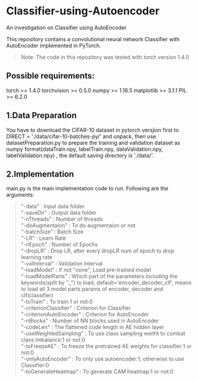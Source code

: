 # Classifier-using-Autoencoder
 An investigation on Classifier using AutoEncoder

This repository contains a convolutional neural network Classifier with AutoEncoder implemented in PyTorch.
>Note: The code in this repository was tested with torch version 1.4.0

## Possible requirements:
torch == 1.4.0
torchvision >= 0.5.0
numpy >= 1.16.5
matplotlib >= 3.1.1
PIL >= 6.2.0

## 1.Data Preparation
You have to download the CIFAR-10 dataset in pytorch versjion first to DIRECT = './data/cifar-10-batches-py/' and unpack, then use datasetPreparation.py to prepare the training and validation dataset as numpy format(dataTrain.npy, labelTrain.npy, dataValidation.npy, labelValidation.npy) , the default saving directory is './data/'.

## 2.Implementation
main.py is the main implementation code to run. Following are the arguments:

>"-data" : Input data folder <br>
"-saveDir" : Output data folder <br>
"-nThreads" : Number of threads<br>
"-doAugmentaion" : To do augmentaion or not<br>
"-batchSize" : Batch Size<br>
"-LR" : Learn Rate<br>
"-nEpoch" : Number of Epochs<br>
"-dropLR" : Drop LR, after every dropLR num of epoch to drop learning rate<br>
"-valInterval" : Validation Interval<br>
"-loadModel" : if not "none", Load pre-trained model<br>
"-loadModelParts" : Which part of the parameters including the keywords(split by "_") to load, default='encoder_decoder_clf', means to load all 3 model parts params of encoder, decoder and clf(classifier)<br>
"-toTrain" : To train:1 or not:0<br>
"-criterionClassifier" : Criterion for Classifier<br>
"-criterionAutoEncoder" : Criterion for AutoEncoder<br>
"-nBlocks" : Number of NN blocks used in AutoEncoder<br>
"-codeLen" : The flattened code length in AE hidden layer<br>
"-useWeightedSampling" : To use class sampling weitht to combat class imbalance:1 or not:0<br>
"-toFreezeAE" : To freeze the pretrained AE weights for classifier:1 or not:0<br>
"-onlyAutoEncoder" : To only use autoencoder:1, otherwise to use Classifier:0<br>
"-toGenerateHeatmap" : To generate CAM heatmap:1 or not:0<br>
